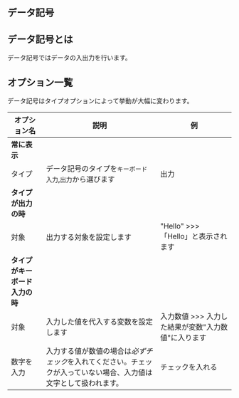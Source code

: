 
<Section>

# データ記号

</Section>

<Section>

## データ記号とは

データ記号ではデータの入出力を行います。

<!-- データ記号の画像 -->

</Section>


<Section>

## オプション一覧

<Alert>
データ記号はタイプオプションによって挙動が大幅に変わります。
</Alert>

|オプション名|説明|例|
|---|---|---|
|**常に表示**|||
|タイプ|データ記号のタイプを`キーボード入力`,`出力`から選びます|出力|
|**タイプが出力の時**|||
|対象|出力する対象を設定します|"Hello" >>> 「Hello」と表示されます|
|**タイプがキーボード入力の時**|||
|対象|入力した値を代入する変数を設定します|入力数値 >>> 入力した結果が変数"入力数値"に入ります|
|数字を入力|入力する値が数値の場合は*必ずチェック*を入れてください。チェックが入っていない場合、入力値は文字として扱われます。|チェックを入れる|

</Section>

<!-- <Section>

## 注意

- 

</Section> -->


